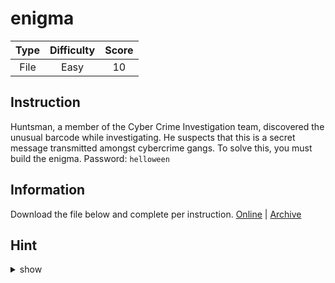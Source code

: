 # enigma

| Type | Difficulty | Score |
| :--: | :--------: | :---: |
| File |    Easy    |  10   |

## Instruction

Huntsman, a member of the Cyber Crime Investigation team, discovered the unusual barcode while investigating. He suspects that this is a secret message transmitted amongst cybercrime gangs. To solve this, you must build the enigma.
Password: `helloween`

## Information

Download the file below and complete per instruction.
[Online](https://storage.googleapis.com/secplayground-event/hackloween2022/e01_enigma.zip) | [Archive](e01_enigma.zip)

## Hint

<details>
<summary>show</summary>
Concat, StegHide and Sort Order
</details>
